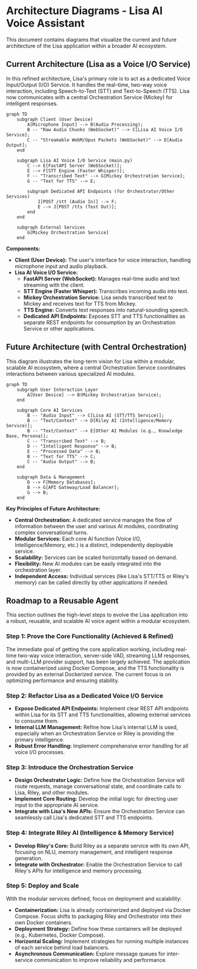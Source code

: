 # Architecture Diagrams - Lisa AI Voice Assistant

This document contains diagrams that visualize the current and future architecture of the Lisa application within a broader AI ecosystem.

## Current Architecture (Lisa as a Voice I/O Service)

In this refined architecture, Lisa's primary role is to act as a dedicated Voice Input/Output (I/O) Service. It handles the real-time, two-way voice interaction, including Speech-to-Text (STT) and Text-to-Speech (TTS). Lisa now communicates with a central Orchestration Service (Mickey) for intelligent responses.

```mermaid
graph TD
    subgraph Client (User Device)
        A[Microphone Input] --> B(Audio Processing);
        B -- "Raw Audio Chunks (WebSocket)" --> C[Lisa AI Voice I/O Service];
        C -- "Streamable WebM/Opus Packets (WebSocket)" --> D[Audio Output];
    end

    subgraph Lisa AI Voice I/O Service (main.py)
        C --> E[FastAPI Server (WebSocket)];
        E --> F[STT Engine (Faster Whisper)];
        F -- "Transcribed Text" --> G[Mickey Orchestration Service];
        G -- "Text for TTS" --> E;

        subgraph Dedicated API Endpoints (for Orchestrator/Other Services)
            I[POST /stt (Audio In)] --> F;
            E --> J[POST /tts (Text Out)];
        end
    end

    subgraph External Services
        G[Mickey Orchestration Service]
    end
```

**Components:**

*   **Client (User Device):** The user's interface for voice interaction, handling microphone input and audio playback.
*   **Lisa AI Voice I/O Service:**
    *   **FastAPI Server (WebSocket):** Manages real-time audio and text streaming with the client.
    *   **STT Engine (Faster Whisper):** Transcribes incoming audio into text.
    *   **Mickey Orchestration Service:** Lisa sends transcribed text to Mickey and receives text for TTS from Mickey.
    *   **TTS Engine:** Converts text responses into natural-sounding speech.
    *   **Dedicated API Endpoints:** Exposes STT and TTS functionalities as separate REST endpoints for consumption by an Orchestration Service or other applications.

## Future Architecture (with Central Orchestration)

This diagram illustrates the long-term vision for Lisa within a modular, scalable AI ecosystem, where a central Orchestration Service coordinates interactions between various specialized AI modules.

```mermaid
graph TD
    subgraph User Interaction Layer
        A[User Device] --> B(Mickey Orchestration Service);
    end

    subgraph Core AI Services
        B -- "Audio Input" --> C[Lisa AI (STT/TTS Service)];
        B -- "Text/Context" --> D[Riley AI (Intelligence/Memory Service)];
        B -- "Text/Context" --> E[Other AI Modules (e.g., Knowledge Base, Persona)];
        C -- "Transcribed Text" --> B;
        D -- "Intelligent Response" --> B;
        E -- "Processed Data" --> B;
        B -- "Text for TTS" --> C;
        C -- "Audio Output" --> B;
    end

    subgraph Data & Management
        D --> F[Memory Databases];
        B --> G[API Gateway/Load Balancer];
        G --> B;
    end
```

**Key Principles of Future Architecture:**

*   **Central Orchestration:** A dedicated service manages the flow of information between the user and various AI modules, coordinating complex conversational turns.
*   **Modular Services:** Each core AI function (Voice I/O, Intelligence/Memory, etc.) is a distinct, independently deployable service.
*   **Scalability:** Services can be scaled horizontally based on demand.
*   **Flexibility:** New AI modules can be easily integrated into the orchestration layer.
*   **Independent Access:** Individual services (like Lisa's STT/TTS or Riley's memory) can be called directly by other applications if needed.

## Roadmap to a Reusable Agent

This section outlines the high-level steps to evolve the Lisa application into a robust, reusable, and scalable AI voice agent within a modular ecosystem.

### Step 1: Prove the Core Functionality (Achieved & Refined)

The immediate goal of getting the core application working, including real-time two-way voice interaction, server-side VAD, streaming LLM responses, and multi-LLM provider support, has been largely achieved. The application is now containerized using Docker Compose, and the TTS functionality is provided by an external Dockerized service. The current focus is on optimizing performance and ensuring stability.

### Step 2: Refactor Lisa as a Dedicated Voice I/O Service

*   **Expose Dedicated API Endpoints:** Implement clear REST API endpoints within Lisa for its STT and TTS functionalities, allowing external services to consume them.
*   **Internal LLM Management:** Refine how Lisa's internal LLM is used, especially when an Orchestration Service or Riley is providing the primary intelligence.
*   **Robust Error Handling:** Implement comprehensive error handling for all voice I/O processes.

### Step 3: Introduce the Orchestration Service

*   **Design Orchestrator Logic:** Define how the Orchestration Service will route requests, manage conversational state, and coordinate calls to Lisa, Riley, and other modules.
*   **Implement Core Routing:** Develop the initial logic for directing user input to the appropriate AI service.
*   **Integrate with Lisa's New APIs:** Ensure the Orchestration Service can seamlessly call Lisa's dedicated STT and TTS endpoints.

### Step 4: Integrate Riley AI (Intelligence & Memory Service)

*   **Develop Riley's Core:** Build Riley as a separate service with its own API, focusing on NLU, memory management, and intelligent response generation.
*   **Integrate with Orchestrator:** Enable the Orchestration Service to call Riley's APIs for intelligence and memory processing.

### Step 5: Deploy and Scale

With the modular services defined, focus on deployment and scalability:

*   **Containerization:** Lisa is already containerized and deployed via Docker Compose. Focus shifts to packaging Riley and Orchestrator into their own Docker containers.
*   **Deployment Strategy:** Define how these containers will be deployed (e.g., Kubernetes, Docker Compose).
*   **Horizontal Scaling:** Implement strategies for running multiple instances of each service behind load balancers.
*   **Asynchronous Communication:** Explore message queues for inter-service communication to improve reliability and performance.
